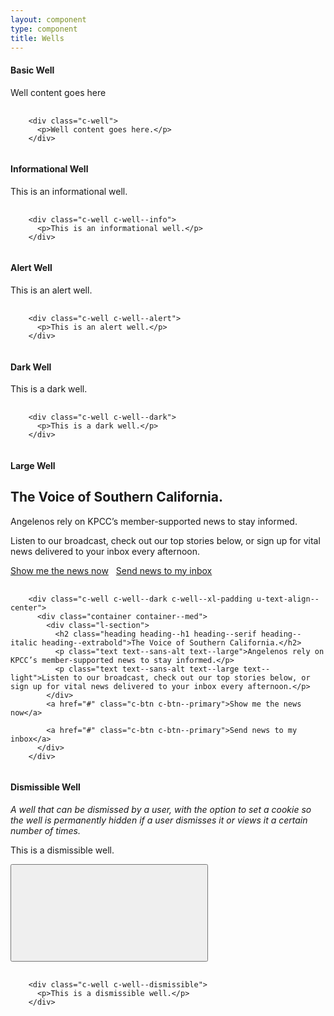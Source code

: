 ```yaml
---
layout: component
type: component
title: Wells
---
```


#### Basic Well

<div class="c-well">
  <p>Well content goes here</p>
</div>

<pre>
  <code>
    &lt;div class="c-well">
      &lt;p>Well content goes here.&lt;/p>
    &lt;/div>
  </code>
</pre>

#### Informational Well

<div class="c-well c-well--info">
  <p>This is an informational well.</p>
</div>

<pre>
  <code>
    &lt;div class="c-well c-well--info">
      &lt;p>This is an informational well.&lt;/p>
    &lt;/div>
  </code>
</pre>

#### Alert Well

<div class="c-well c-well--alert">
  <p>This is an alert well.</p>
</div>

<pre>
  <code>
    &lt;div class="c-well c-well--alert">
      &lt;p>This is an alert well.&lt;/p>
    &lt;/div>
  </code>
</pre>

#### Dark Well

<div class="c-well c-well--dark">
  <p>This is a dark well.</p>
</div>

<pre>
  <code>
    &lt;div class="c-well c-well--dark">
      &lt;p>This is a dark well.&lt;/p>
    &lt;/div>
  </code>
</pre>

#### Large Well

<div class="c-well c-well--dark c-well--xl-padding u-text-align--center">
  <div class="container container--med">
    <div class="l-section">
      <h2 class="heading heading--h1 heading--serif heading--italic heading--extrabold">The Voice of Southern California.</h2>
      <p class="text text--sans-alt text--large">Angelenos rely on KPCC’s member-supported news to stay informed.</p>
      <p class="text text--sans-alt text--large text--light">Listen to our broadcast, check out our top stories below, or sign up for vital news delivered to your inbox every afternoon.</p>
    </div>
    <a href="#" class="c-btn c-btn--primary">Show me the news now</a>
    &nbsp;
    <a href="#" class="c-btn c-btn--primary">Send news to my inbox</a>
  </div>
</div>

<pre>
  <code>
    &lt;div class="c-well c-well--dark c-well--xl-padding u-text-align--center">
      &lt;div class="container container--med">
        &lt;div class="l-section">
          &lt;h2 class="heading heading--h1 heading--serif heading--italic heading--extrabold">The Voice of Southern California.&lt;/h2>
          &lt;p class="text text--sans-alt text--large">Angelenos rely on KPCC’s member-supported news to stay informed.&lt;/p>
          &lt;p class="text text--sans-alt text--large text--light">Listen to our broadcast, check out our top stories below, or sign up for vital news delivered to your inbox every afternoon.&lt;/p>
        &lt;/div>
        &lt;a href="#" class="c-btn c-btn--primary">Show me the news now&lt;/a>
        &nbsp;
        &lt;a href="#" class="c-btn c-btn--primary">Send news to my inbox&lt;/a>
      &lt;/div>
    &lt;/div>
  </code>
</pre>

#### Dismissible Well

_A well that can be dismissed by a user, with the option to set a cookie so the well is permanently hidden if a user dismisses it or views it a certain number of times._

<div class="c-well c-well--dark c-well--dismissible js-well js-well--dismissible" data-name="example-well" data-views="300">
  <p>This is a dismissible well.</p>
  <button class="c-well__dismiss-btn js-well--dismiss-btn">
    <svg class="icon icon--size-med">
      <use class="icon--line icon--color-gray " xlink:href="#icon_line-close"/>
    </svg>
  </button>
  </span>
</div>

<pre>
  <code>
    &lt;div class="c-well c-well--dismissible">
      &lt;p>This is a dismissible well.&lt;/p>
    &lt;/div>
  </code>
</pre>
